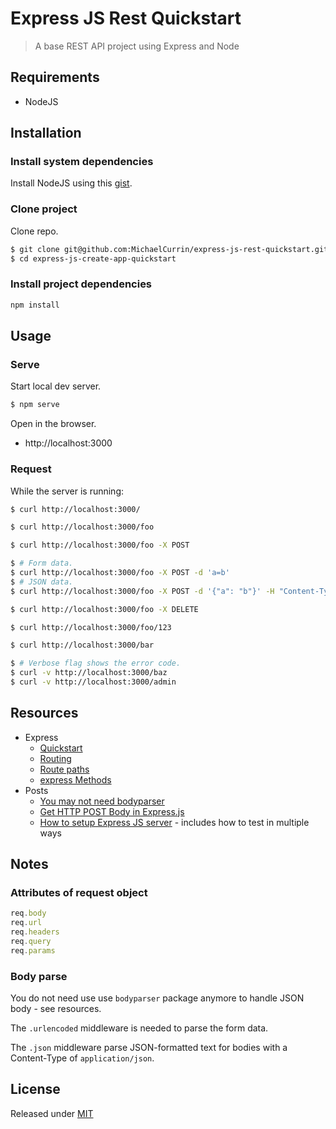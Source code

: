 # Express JS Rest Quickstart
> A base REST API project using Express and Node


## Requirements

- NodeJS


## Installation


### Install system dependencies

Install NodeJS using this [gist](https://gist.github.com/MichaelCurrin/aa1fc56419a355972b96bce23f3bccba).

### Clone project

Clone repo.

```sh
$ git clone git@github.com:MichaelCurrin/express-js-rest-quickstart.git
$ cd express-js-create-app-quickstart
```

### Install project dependencies

```sh
npm install
```


## Usage

### Serve

Start local dev server.

```sh
$ npm serve
```

Open in the browser.

- http://localhost:3000


### Request

While the server is running:


```sh
$ curl http://localhost:3000/

$ curl http://localhost:3000/foo

$ curl http://localhost:3000/foo -X POST

$ # Form data.
$ curl http://localhost:3000/foo -X POST -d 'a=b'
$ # JSON data.
$ curl http://localhost:3000/foo -X POST -d '{"a": "b"}' -H "Content-Type: application/json"

$ curl http://localhost:3000/foo -X DELETE

$ curl http://localhost:3000/foo/123

$ curl http://localhost:3000/bar

$ # Verbose flag shows the error code.
$ curl -v http://localhost:3000/baz
$ curl -v http://localhost:3000/admin
```


## Resources

- Express
    - [Quickstart](https://expressjs.com/en/starter/hello-world.html)
    - [Routing](https://expressjs.com/en/starter/basic-routing.html)
    - [Route paths](http://expressjs.com/en/guide/routing.html#route-paths)
    - [express Methods](http://expressjs.com/en/api.html#express.json)
- Posts
    - [You may not need bodyparser](https://medium.com/@mmajdanski/express-body-parser-and-why-may-not-need-it-335803cd048c)
    - [Get HTTP POST Body in Express.js](https://stackabuse.com/get-http-post-body-in-express-js/)
    - [How to setup Express JS server](https://dev.to/kyrelldixon/how-to-setup-an-express-js-server-in-node-js-56hp) - includes how to test in multiple ways
    

## Notes


### Attributes of request object

```javascript
req.body
req.url
req.headers
req.query
req.params
```

### Body parse

You do not need use use `bodyparser` package anymore to handle JSON body - see resources.

The `.urlencoded` middleware is needed to parse the form data.

The `.json` middleware parse JSON-formatted text for bodies with a Content-Type of `application/json`.


## License

Released under [MIT](/LICENSE)
